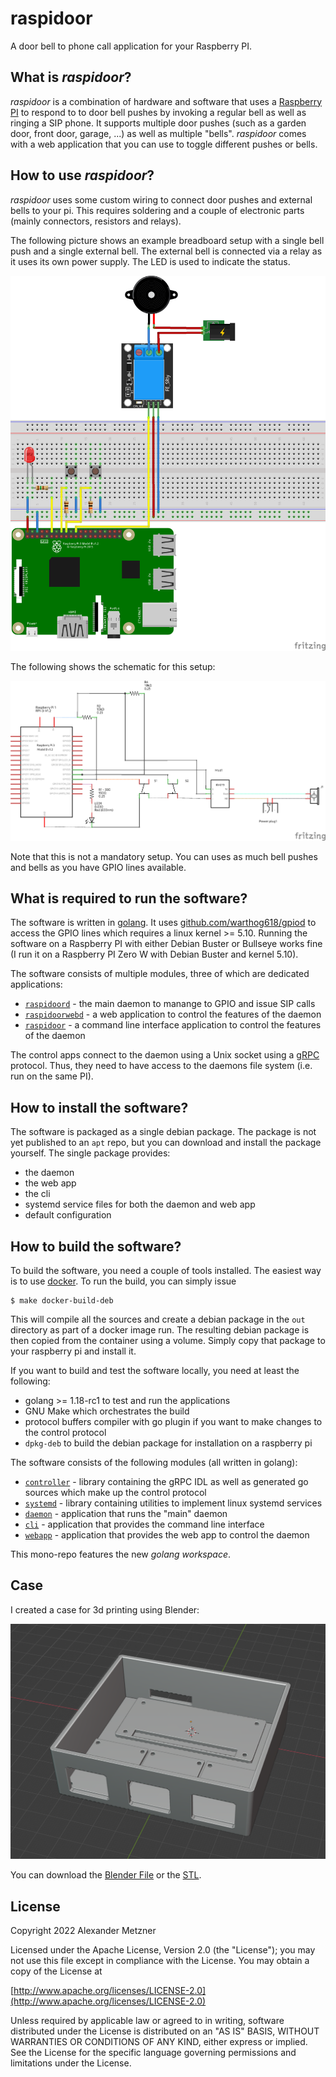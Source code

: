 # raspidoor

A door bell to phone call application for your Raspberry PI.

## What is _raspidoor_?

_raspidoor_ is a combination of hardware and software that uses a [Raspberry PI](https://www.raspberrypi.org/)
to respond to to door bell pushes by invoking a regular bell as well as ringing a SIP phone. It supports
multiple door pushes (such as a garden door, front door, garage, ...) as well as multiple "bells". _raspidoor_
comes with a web application that you can use to toggle different pushes or bells.

## How to use _raspidoor_?

_raspidoor_ uses some custom wiring to connect door pushes and external bells to your pi. This requires 
soldering and a couple of electronic parts (mainly connectors, resistors and relays).

The following picture shows an example breadboard setup with a single bell push and a single external bell.
The external bell is connected via a relay as it uses its own power supply. The LED is used to indicate the
status.

![Breadboard View](./doc/breadboard.png)

The following shows the schematic for this setup:

![Schematic View](./doc/schematic.png)

Note that this is not a mandatory setup. You can uses as much bell pushes and bells as you have GPIO lines
available.

## What is required to run the software?

The software is written in [golang](https://go.dev/). It uses 
[github.com/warthog618/gpiod](https://github.com/warthog618/gpiod) to access the GPIO lines which requires
a linux kernel >= 5.10. Running the software on a Raspberry PI with either Debian Buster or Bullseye works
fine (I run it on a Raspberry PI Zero W with Debian Buster and kernel 5.10). 

The software consists of multiple modules, three of which are dedicated applications:
* [`raspidoord`](./daemon) - the main daemon to manange to GPIO and issue SIP calls
* [`raspidoorwebd`](./webapp) - a web application to control the features of the daemon
* [`raspidoor`](./cli) - a command line interface application to control the features of the daemon

The control apps connect to the daemon using a Unix socket using a [gRPC](https://grpc.io/) protocol. Thus,
they need to have access to the daemons file system (i.e. run on the same PI).

## How to install the software?

The software is packaged as a single debian package. The package is not yet published to an `apt` repo, but
you can download and install the package yourself. The single package provides:
* the daemon
* the web app
* the cli
* systemd service files for both the daemon and web app
* default configuration

## How to build the software?

To build the software, you need a couple of tools installed. The easiest way is to use 
[docker](https://www.docker.com/). To run the build, you can simply issue

```shell
$ make docker-build-deb
```

This will compile all the sources and create a debian package in the `out` directory as part of a docker image
run. The resulting debian package is then copied from the container using a volume. Simply copy that
package to your raspberry pi and install it.

If you want to build and test the software locally, you need at least the following:

* golang >= 1.18-rc1 to test and run the applications
* GNU Make which orchestrates the build
* protocol buffers compiler with go plugin if you want to make changes to the control protocol
* `dpkg-deb` to build the debian package for installation on a raspberry pi

The software consists of the following modules (all written in golang):

* [`controller`](./controller) - library containing the gRPC IDL as well as generated go sources which make up
  the control protocol
* [`systemd`](./systemd)  - library containing utilities to implement linux systemd services
* [`daemon`](./daemon) - application that runs the "main" daemon
* [`cli`](./cli) - application that provides the command line interface
* [`webapp`](./webapp) - application that provides the web app to control the daemon

This mono-repo features the new _golang workspace_.

## Case

I created a case for 3d printing using Blender:

![Case](./doc/case.png)

You can download the [Blender File](./doc/raspidoor.blend) or the [STL](./doc/raspidoor.stl).

## License

Copyright 2022 Alexander Metzner

Licensed under the Apache License, Version 2.0 (the "License");
you may not use this file except in compliance with the License.
You may obtain a copy of the License at

[http://www.apache.org/licenses/LICENSE-2.0](http://www.apache.org/licenses/LICENSE-2.0)

Unless required by applicable law or agreed to in writing, software
distributed under the License is distributed on an "AS IS" BASIS,
WITHOUT WARRANTIES OR CONDITIONS OF ANY KIND, either express or implied.
See the License for the specific language governing permissions and
limitations under the License.
